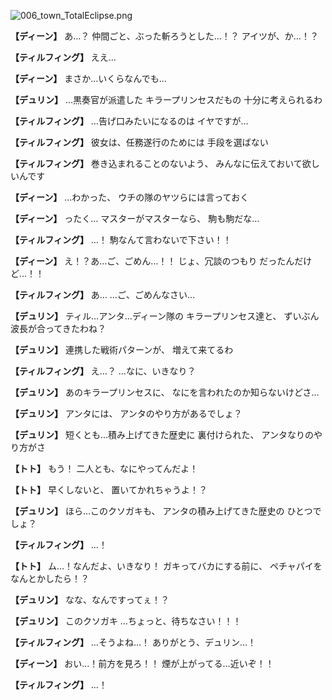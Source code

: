 
![006_town_TotalEclipse.png](../images/backgrounds/006_town_TotalEclipse.png)

**【ディーン】**
あ…？
仲間ごと、ぶった斬ろうとした…！？
アイツが、か…！？

**【ティルフィング】**
ええ…

**【ディーン】**
まさか…いくらなんでも…

**【デュリン】**
…黒奏官が派遣した
キラープリンセスだもの
十分に考えられるわ

**【ティルフィング】**
…告げ口みたいになるのは
イヤですが…

**【ティルフィング】**
彼女は、任務遂行のためには
手段を選ばない

**【ティルフィング】**
巻き込まれることのないよう、
みんなに伝えておいて欲しいんです

**【ディーン】**
…わかった、
ウチの隊のヤツらには言っておく

**【ディーン】**
ったく…
マスターがマスターなら、
駒も駒だな…

**【ティルフィング】**
…！
駒なんて言わないで下さい！！

**【ディーン】**
え！？あ…ご、ごめん…！！
じょ、冗談のつもり
だったんだけど…！！

**【ティルフィング】**
あ…
…ご、ごめんなさい…

**【デュリン】**
ティル…アンタ…ディーン隊の
キラープリンセス達と、
ずいぶん波長が合ってきたわね？

**【デュリン】**
連携した戦術パターンが、
増えて来てるわ

**【ティルフィング】**
え…？
…なに、いきなり？

**【デュリン】**
あのキラープリンセスに、
なにを言われたのか知らないけどさ…

**【デュリン】**
アンタには、
アンタのやり方があるでしょ？

**【デュリン】**
短くとも…積み上げてきた歴史に
裏付けられた、
アンタなりのやり方がさ

**【トト】**
もう！
二人とも、なにやってんだよ！

**【トト】**
早くしないと、
置いてかれちゃうよ！？

**【デュリン】**
ほら…このクソガキも、
アンタの積み上げてきた歴史の
ひとつでしょ？

**【ティルフィング】**
…！

**【トト】**
ム…！なんだよ、いきなり！
ガキってバカにする前に、
ペチャパイをなんとかしたら！？

**【デュリン】**
なな、なんですってぇ！？

**【デュリン】**
このクソガキ
…ちょっと、待ちなさい！！！

**【ティルフィング】**
…そうよね…！
ありがとう、デュリン…！

**【ディーン】**
おい…！前方を見ろ！！
煙が上がってる…近いぞ！！

**【ティルフィング】**
…！
